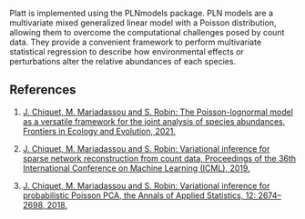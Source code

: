 Platt is implemented using the PLNmodels package. PLN models are a multivariate mixed generalized linear model with a Poisson distribution, allowing them to overcome the computational challenges posed by count data. They provide a convenient framework to perform multivariate statistical regression to describe how environmental effects or perturbations alter the relative abundances of each species.


## References 

1. [J. Chiquet, M. Mariadassou and S. Robin: The Poisson-lognormal model as a versatile framework for the joint analysis of species abundances, Frontiers in Ecology and Evolution, 2021.](https://www.frontiersin.org/articles/10.3389/fevo.2021.588292/full")

2. [J. Chiquet, M. Mariadassou and S. Robin: Variational inference for sparse network reconstruction from count data, Proceedings of the 36th International Conference on Machine Learning (ICML), 2019.](http://proceedings.mlr.press/v97/chiquet19a.html)

3. [J. Chiquet, M. Mariadassou and S. Robin: Variational inference for probabilistic Poisson PCA, the Annals of Applied Statistics, 12: 2674–2698, 2018.](http://dx.doi.org/10.1214/18%2DAOAS1177")
